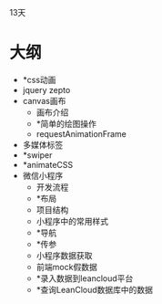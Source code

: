 13天

# 大纲
- *css动画
- jquery zepto
- canvas画布
    - 画布介绍
    - *简单的绘图操作
    - requestAnimationFrame
- 多媒体标签
- *swiper
- *animateCSS
- 微信小程序
    - 开发流程
    - *布局
    - 项目结构
    - 小程序中的常用样式
    - *导航
    - *传参
    - 小程序数据获取
    - 前端mock假数据
    - *录入数据到leancloud平台
    - *查询LeanCloud数据库中的数据
